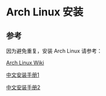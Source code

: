 # Arch Linux 安装

## 参考

因为避免重复，安装 Arch Linux 请参考：

[Arch Linux Wiki](https://wiki.archlinuxcn.org/wiki/%E5%AE%89%E8%A3%85%E6%8C%87%E5%8D%97)

[中文安装手册1](https://archlinuxstudio.github.io/ArchLinuxTutorial/#/)

[中文安装手册2](https://arch.icekylin.online/)
